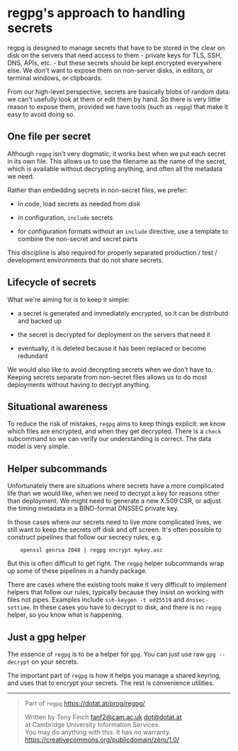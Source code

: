 regpg's approach to handling secrets
====================================

regpg is designed to manage secrets that have to be stored in the
clear on disk on the servers that need access to them - private keys
for TLS, SSH, DNS, APIs, etc. - but these secrets should be kept
encrypted everywhere else. We don't want to expose them on non-server
disks, in editors, or terminal windows, or clipboards.

From our high-level perspective, secrets are basically blobs of random
data: we can't usefully look at them or edit them by hand. So there is
very little reason to expose them, provided we have tools (such as
`regpg`) that make it easy to avoid doing so.


One file per secret
-------------------

Although `regpg` isn't very dogmatic, it works best when we put each
secret in its own file. This allows us to use the filename as the name
of the secret, which is available without decrypting anything, and
often all the metadata we need.

Rather than embedding secrets in non-secret files, we prefer:

* in code, load secrets as needed from disk

* in configuration, `include` secrets

* for configuration formats without an `include` directive,
  use a template to combine the non-secret and secret parts

This discipline is also required for properly separated production /
test / development environments that do not share secrets.


Lifecycle of secrets
--------------------

What we're aiming for is to keep it simple:

* a secret is generated and immediately encrypted, so it can be
  distributd and backed up

* the secret is decrypted for deployment on the servers that need it

* eventually, it is deleted because it has been replaced or become
  redundant

We would also like to avoid decrypting secrets when we don't have to.
Keeping secrets separate from non-secret files allows us to do most
deployments without having to decrypt anything.


Situational awareness
---------------------

To reduce the risk of mistakes, `regpg` aims to keep things explicit:
we know which files are encrypted, and when they get decrypted. There
is a `check` subcommand so we can verify our understanding is correct.
The data model is very simple.


Helper subcommands
------------------

Unfortunately there are situations where secrets have a more
complicated life than we would like, when we need to decrypt a key for
reasons other than deployment. We might need to generate a new X.509
CSR, or adjust the timing metadata in a BIND-format DNSSEC private
key.

In those cases where our secrets need to live more complicated lives,
we still want to keep the secrets off disk and off screen. It's often
possible to construct pipelines that follow our secrecy rules, e.g.

        openssl genrsa 2048 | regpg encrypt mykey.asc

But this is often difficult to get right. The `regpg` helper
subcommands wrap up some of these pipelines in a handy package.

There are cases where the existing tools make it very difficult to
implement helpers that follow our rules, typically because they insist
on working with files not pipes. Examples include `ssh-keygen -t
ed25519` and `dnssec-settime`. In these cases you have to decrypt to
disk, and there is no `regpg` helper, so you know what is happening.


Just a gpg helper
-----------------

The essence of `regpg` is to be a helper for `gpg`. You can just use
raw `gpg --decrypt` on your secrets.

The important part of `regpg` is how it helps you manage a shared
keyring, and uses that to encrypt your secrets. The rest is
convenience utilities.


---------------------------------------------------------------------------

> Part of `regpg` <https://dotat.at/prog/regpg/>
>
> Written by Tony Finch <fanf2@cam.ac.uk> <dot@dotat.at>  
> at Cambridge University Information Services.  
> You may do anything with this. It has no warranty.  
> <https://creativecommons.org/publicdomain/zero/1.0/>
